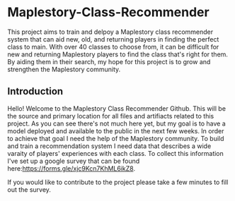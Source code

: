 # Maplestory-Class-Recommender
This project aims to train and delpoy a Maplestory class recommender system that can aid new, old, and returning players in finding the perfect class to main. With over 40 classes to choose from, it can be difficult for new and returning Maplestory players to find the class that's right for them. By aiding them in their search, my hope for this project is to grow and strengthen the Maplestory community. 

## Introduction

Hello! Welcome to the Maplestory Class Recommender Github. This will be the source and primary location for all files and artifiacts related to this project. As you can see there's not much here yet, but my goal is to have a model deployed and available to the public in the next few weeks. In order to achieve that goal I need the help of the Maplestory community. To build and train a recommendation system I need data that describes a wide varaity of players' experiences with each class. To collect this information I've set up a google survey that can be found here:https://forms.gle/xjc9Kcn7KhML6ikZ8. 

If you would like to contribute to the project please take a few minutes to fill out the survey.

